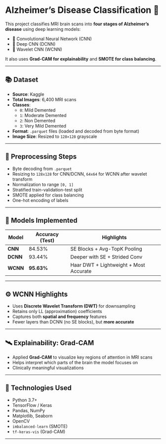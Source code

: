 # Alzheimer’s Disease Classification 🧠

This project classifies MRI brain scans into **four stages of Alzheimer’s disease** using deep learning models:  
- 🧩 Convolutional Neural Network (CNN)  
- 🧱 Deep CNN (DCNN)  
- 🌊 Wavelet CNN (WCNN)

It also uses **Grad-CAM for explainability** and **SMOTE for class balancing**.

---

## 📚 Dataset

- **Source**: Kaggle  
- **Total Images**: 6,400 MRI scans  
- **Classes**:
  - `0`: Mild Demented  
  - `1`: Moderate Demented  
  - `2`: Non Demented  
  - `3`: Very Mild Demented  
- **Format**: `.parquet` files (loaded and decoded from byte format)  
- **Image Size**: Resized to `128×128` grayscale

---

## 🧪 Preprocessing Steps

- Byte decoding from `.parquet`
- Resizing to `128x128` for CNN/DCNN, `64x64` for WCNN after wavelet transform
- Normalization to range `[0, 1]`
- Stratified train-validation-test split
- SMOTE applied for class balancing
- One-hot encoding of labels

---

## 🧠 Models Implemented

| Model | Accuracy (Test) | Highlights |
|-------|-----------------|------------|
| **CNN** | 84.53% | SE Blocks + Avg-TopK Pooling |
| **DCNN** | 93.44% | Deeper with SE + Strided Conv |
| **WCNN** | **95.63%** | Haar DWT + Lightweight + Most Accurate |

---

## ⚙️ WCNN Highlights

- Uses **Discrete Wavelet Transform (DWT)** for downsampling
- Retains only LL (approximation) coefficients
- Captures both **spatial and frequency** features
- Fewer layers than DCNN (no SE blocks), but **more accurate**

---

## 🛰️ Explainability: Grad-CAM

- Applied **Grad-CAM** to visualize key regions of attention in MRI scans
- Helps interpret which parts of the brain the model focuses on
- Clinically meaningful visualizations

---

## 🔧 Technologies Used

- Python 3.7+
- TensorFlow / Keras
- Pandas, NumPy
- Matplotlib, Seaborn
- OpenCV
- `imbalanced-learn` (SMOTE)
- `tf-keras-vis` (Grad-CAM)

---

